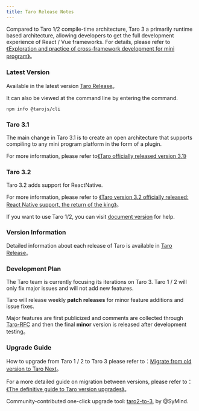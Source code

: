 ```yaml
---
title: Taro Release Notes
---
```


Compared to Taro 1/2 compile-time architecture, Taro 3 a primarily runtime based architecture, allowing developers to get the full development experience of React / Vue frameworks. For details, please refer to [《Exploration and practice of cross-framework development for mini program》](https://mp.weixin.qq.com/s?__biz=MzU3NDkzMTI3MA==&mid=2247483770&idx=1&sn=ba2cdea5256e1c4e7bb513aa4c837834)。

### Latest Version

Available in the latest version [Taro Release](https://github.com/NervJS/taro/releases)。

It can also be viewed at the command line by entering the command.

```bash
npm info @tarojs/cli
```

### Taro 3.1

The main change in Taro 3.1 is to create an open architecture that supports compiling to any mini program platform in the form of a plugin.

For more information, please refer to[《Taro officially released version 3.1》](https://docs.taro.zone/blog/2021-03-10-taro-3-1-lts)

### Taro 3.2

Taro 3.2 adds support for ReactNative.

For more information, please refer to [《Taro version 3.2 officially released: React Native support, the return of the king》](https://docs.taro.zone/blog/2021-04-08-taro-3.2)。

If you want to use Taro 1/2, you can visit [document version](/versions) for help.

### Version Information

Detailed information about each release of Taro is available in [Taro Release](https://github.com/NervJS/taro/releases)。

### Development Plan

The Taro team is currently focusing its iterations on Taro 3. Taro 1 / 2 will only fix major issues and will not add new features.

Taro will release weekly **patch releases** for minor feature additions and issue fixes.

Major features are first publicized and comments are collected through [Taro-RFC](https://github.com/NervJS/taro-rfcs) and then the final **minor** version is released after development testing。

### Upgrade Guide

How to upgrade from Taro 1 / 2 to Taro 3 please refer to：[Migrate from old version to Taro Next](./migration)。

For a more detailed guide on migration between versions, please refer to：[《The definitive guide to Taro version upgrades》](/blog/2020-09-01-taro-versions)。

Community-contributed one-click upgrade tool: [taro2-to-3](https://github.com/SyMind/taro2-to-3), by @SyMind.
